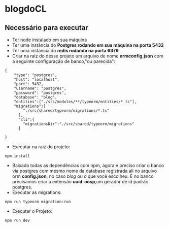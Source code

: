 # blogdoCL
## Necessário para executar  
- Ter node instalado em sua máquina  
- Ter uma instância do **Postgres rodando em sua máquina na porta 5432**
- Ter uma instancia do **redis rodando na porta 6379**
- Criar na raiz do desse projeto um arquivo de nome **ormconfig.json** com a seguinte configuração de banco,"ou parecida":  
```
{
    "type": "postgres",
    "host": "localhost",
    "port": 5432,
    "username": "postgres",
    "password": "postgres",
    "database": "blog",
    "entities":["./src/modules/**/typeorm/entities/*.ts"],
    "migrations":[
        "./src/shared/typeorm/migrations/*.ts"
      ],
      "cli":{
        "migrationsDir":"./src/shared/typeorm/migrations"
      }

}

```  
- Executar na raiz do projeto:  
```
npm install
```  
- Baixado todas as dependências com npm, agora é preciso criar o banco via postgres com mesmo nome da database registrada ali no arquivo orm **config.json**, no caso _blog_ ou o que você escolheu. E no banco precisamos criar a extensão **uuid-oosp**,um gerador de id padrão postgres.
- Executar as migrations:
```
npm run typeorm migration:run
```
- Executar o Projeto:  
```
npm run dev
```
